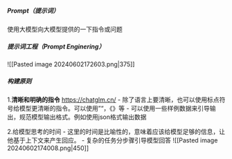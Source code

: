 ##### Prompt（提示词）
使用大模型向大模型提供的一下指令或问题
##### 提示词工程（Prompt Enginering）
![[Pasted image 20240602172603.png|375]]
##### 构建原则
1.**清晰和明确的指令** 
	https://chatglm.cn/
	- 除了语言上要清晰，也可以使用标点符号给模型更清晰的指令。可以使用”“，《》等
	- 可以使用一些样例数据来引导输出，规范模型输出格式。例如使用json格式输出数据

2.给模型思考的时间
	- 这里的时间是比喻性的，意味着应该给模型足够的信息，让他基于上下文来产生回应。
	- 复杂的任务分步骤引导模型回答
![[Pasted image 20240602174008.png|450]]